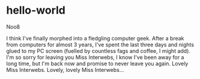 # hello-world
Noo8


I think I've finally morphed into a fledgling computer geek. After a break from computers for almost 3 years, I've spent the last three days and nights glued to my PC screen (fuelled by countless fags and coffee, I might add). I'm so sorry for leaving you Miss Interwebs, I know I've been away for a long time, but I'm back now and promise to never leave you again. Lovely Miss Interwebs. Lovely, lovely Miss Interwebs...
